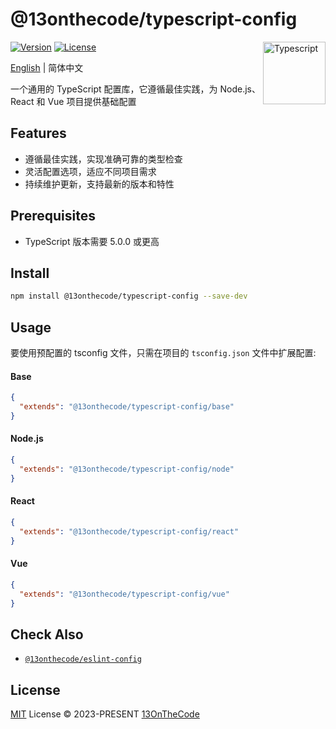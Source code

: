 # @13onthecode/typescript-config

<img src="https://github-production-user-asset-6210df.s3.amazonaws.com/137921275/258572450-d0a2270e-45ad-4ed4-aed0-b5c0a2eea988.svg" width="100" height="100" align="right" alt="Typescript" />

[![Version](https://img.shields.io/npm/v/@13onthecode/typescript-config?color=1976d2&label=)](https://www.npmjs.com/package/@13onthecode/typescript-config)
[![License](https://img.shields.io/npm/l/@13onthecode/typescript-config?color=1976d2&label=)](LICENSE.md)

[English](https://github.com/13OnTheCode/typescript-config/blob/main/README.md) | 简体中文

一个通用的 TypeScript 配置库，它遵循最佳实践，为 Node.js、React 和 Vue 项目提供基础配置

## Features
- 遵循最佳实践，实现准确可靠的类型检查
- 灵活配置选项，适应不同项目需求
- 持续维护更新，支持最新的版本和特性

## Prerequisites

- TypeScript 版本需要 5.0.0 或更高

## Install

```bash
npm install @13onthecode/typescript-config --save-dev
```

## Usage

要使用预配置的 tsconfig 文件，只需在项目的 `tsconfig.json` 文件中扩展配置:

#### Base

```json
{
  "extends": "@13onthecode/typescript-config/base"
}
```

#### Node.js

```json
{
  "extends": "@13onthecode/typescript-config/node"
}
```

#### React

```json
{
  "extends": "@13onthecode/typescript-config/react"
}
```

#### Vue

```json
{
  "extends": "@13onthecode/typescript-config/vue"
}
```

## Check Also
- [`@13onthecode/eslint-config`](https://github.com/13OnTheCode/eslint-config)

## License

[MIT](LICENSE.md) License &copy; 2023-PRESENT [13OnTheCode](https://github.com/13OnTheCode)
